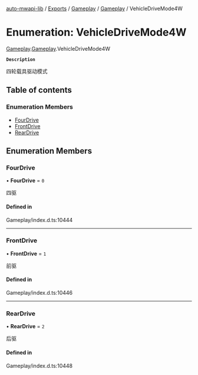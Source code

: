 [auto-mwapi-lib](../README.md) / [Exports](../modules.md) / [Gameplay](../modules/Gameplay.md) / [Gameplay](../modules/Gameplay.Gameplay.md) / VehicleDriveMode4W

# Enumeration: VehicleDriveMode4W

[Gameplay](../modules/Gameplay.md).[Gameplay](../modules/Gameplay.Gameplay.md).VehicleDriveMode4W

**`Description`**

四轮载具驱动模式

## Table of contents

### Enumeration Members

- [FourDrive](Gameplay.Gameplay.VehicleDriveMode4W.md#fourdrive)
- [FrontDrive](Gameplay.Gameplay.VehicleDriveMode4W.md#frontdrive)
- [RearDrive](Gameplay.Gameplay.VehicleDriveMode4W.md#reardrive)

## Enumeration Members

### FourDrive

• **FourDrive** = `0`

四驱

#### Defined in

Gameplay/index.d.ts:10444

---

### FrontDrive

• **FrontDrive** = `1`

前驱

#### Defined in

Gameplay/index.d.ts:10446

---

### RearDrive

• **RearDrive** = `2`

后驱

#### Defined in

Gameplay/index.d.ts:10448
